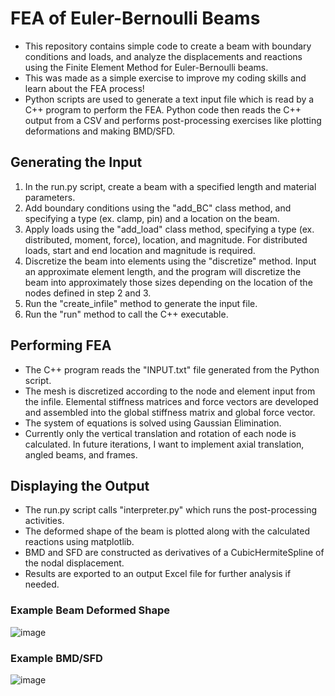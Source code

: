 # FEA of Euler-Bernoulli Beams

- This repository contains simple code to create a beam with boundary conditions and loads, and analyze the displacements and reactions using the Finite Element Method for Euler-Bernoulli beams.
- This was made as a simple exercise to improve my coding skills and learn about the FEA process!
- Python scripts are used to generate a text input file which is read by a C++ program to perform the FEA. Python code then reads the C++ output from a CSV and performs post-processing exercises like plotting deformations and making BMD/SFD.

## Generating the Input
1. In the run.py script, create a beam with a specified length and material parameters.
2. Add boundary conditions using the "add_BC" class method, and specifying a type (ex. clamp, pin) and a location on the beam.
3. Apply loads using the "add_load" class method, specifying a type (ex. distributed, moment, force), location, and magnitude. For distributed loads, start and end location and magnitude is required.
4. Discretize the beam into elements using the "discretize" method. Input an approximate element length, and the program will discretize the beam into approximately those sizes depending on the location of the nodes defined in step 2 and 3.
5. Run the "create_infile" method to generate the input file.
6. Run the "run" method to call the C++ executable.

## Performing FEA
- The C++ program reads the "INPUT.txt" file generated from the Python script. 
- The mesh is discretized according to the node and element input from the infile. Elemental stiffness matrices and force vectors are developed and assembled into the global stiffness matrix and global force vector.
- The system of equations is solved using Gaussian Elimination.
- Currently only the vertical translation and rotation of each node is calculated. In future iterations, I want to implement axial translation, angled beams, and frames.

## Displaying the Output
- The run.py script calls "interpreter.py" which runs the post-processing activities.
- The deformed shape of the beam is plotted along with the calculated reactions using matplotlib.
- BMD and SFD are constructed as derivatives of a CubicHermiteSpline of the nodal displacement. 
- Results are exported to an output Excel file for further analysis if needed.

### Example Beam Deformed Shape
![image](https://github.com/user-attachments/assets/b957def9-49e6-409b-9f32-395867026a22)

### Example BMD/SFD
![image](https://github.com/user-attachments/assets/4d529655-699a-4df0-81e1-fef2a3e0e520)

